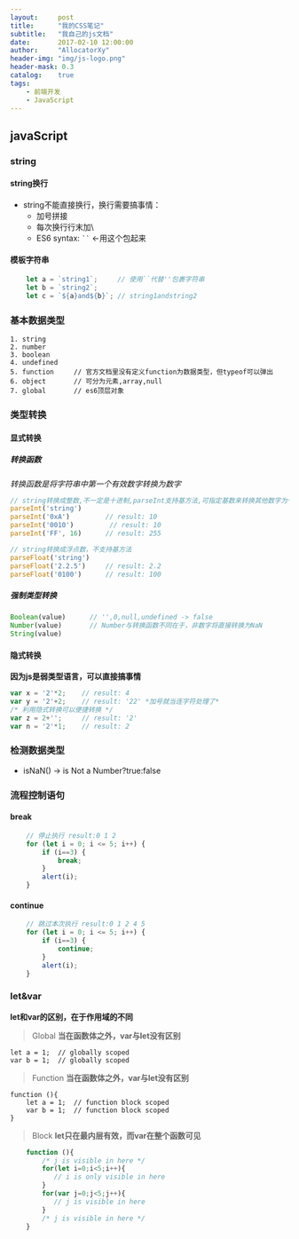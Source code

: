 ```yaml
---
layout:     post
title:      "我的CSS笔记"
subtitle:   "我自己的js文档"
date:       2017-02-10 12:00:00
author:     "AllocatorXy"
header-img: "img/js-logo.png"
header-mask: 0.3
catalog:    true
tags:
    - 前端开发
    - JavaScript
---
```


## javaScript

### string

#### string换行
- string不能直接换行，换行需要搞事情：
    + 加号拼接
    + 每次换行行末加\
    + ES6 syntax: ` `` ` <-用这个包起来

#### 模板字符串
```javascript
    let a = `string1`;     // 使用``代替''包裹字符串
    let b = `string2`;
    let c = `${a}and${b}`; // string1andstring2
```

### 基本数据类型
    1. string
    2. number
    3. boolean
    4. undefined
    5. function     // 官方文档里没有定义function为数据类型，但typeof可以弹出
    6. object       // 可分为元素,array,null
    7. global       // es6顶层对象

### 类型转换

#### 显式转换

##### 转换函数
*转换函数是将字符串中第一个有效数字转换为数字*
```javascript
// string转换成整数,不一定是十进制,parseInt支持基方法,可指定基数来转换其他数字为十进制
parseInt('string')   
parseInt('0xA')         // result: 10
parseInt('0010')         // result: 10
parseInt('FF', 16)      // result: 255

// string转换成浮点数，不支持基方法
parseFloat('string')    
parseFloat('2.2.5')     // result: 2.2
parseFloat('0100')      // result: 100
```

##### 强制类型转换
```javascript
Boolean(value)      // '',0,null,undefined -> false
Number(value)       // Number与转换函数不同在于，非数字将直接转换为NaN
String(value)
```

#### 隐式转换
**因为js是弱类型语言，可以直接搞事情**

```javascript
var x = '2'*2;    // result: 4
var y = '2'+2;    // result: '22' *加号就当连字符处理了*
/* 利用隐式转换可以便捷转换 */
var z = 2+'';     // result: '2'
var n = '2'*1;    // result: 2
```

### 检测数据类型
- isNaN() -> is Not a Number?true:false

### 流程控制语句

#### break
```javascript
    // 停止执行 result:0 1 2
    for (let i = 0; i <= 5; i++) {
        if (i==3) {
            break;
        }
        alert(i);
    }
```

#### continue
```javascript
    // 跳过本次执行 result:0 1 2 4 5
    for (let i = 0; i <= 5; i++) {
        if (i==3) {
            continue;
        }
        alert(i);
    }
```

### let&var
**let和var的区别，在于作用域的不同**

>Global
**当在函数体之外，var与let没有区别**

    let a = 1;  // globally scoped
    var b = 1;  // globally scoped

>Function
**当在函数体之外，var与let没有区别**

    function (){
        let a = 1;  // function block scoped
        var b = 1;  // function block scoped
    }

>Block
**let只在最内层有效，而var在整个函数可见**

```javascript
    function (){
        /* j is visible in here */
        for(let i=0;i<5;i++){
           // i is only visible in here
        }
        for(var j=0;j<5;j++){
           // j is visible in here
        }
        /* j is visible in here */
    }
```
